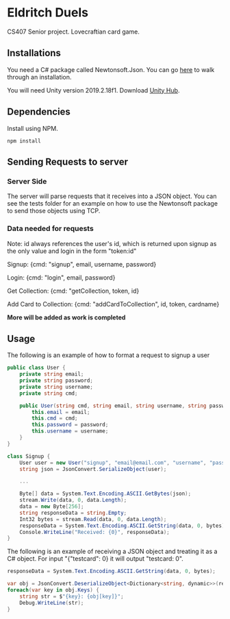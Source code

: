 # Eldritch Duels

CS407 Senior project. Lovecraftian card game.

## Installations

You need a C# package called Newtonsoft.Json. You can go [here](https://www.softwaretestinghelp.com/create-json-objects-using-c/) to walk through an installation.

You will need Unity version 2019.2.18f1. Download [Unity Hub](https://unity3d.com/get-unity/download).

## Dependencies

Install using NPM.
```
npm install
```

## Sending Requests to server

### Server Side

The server will parse requests that it receives into a JSON object. You can see the tests folder for an example on how to use the Newtonsoft package to send those objects using TCP. 

### Data needed for requests

Note: id always references the user's id, which is returned upon signup as the only value and login in the form "token:id"

Signup: {cmd: "signup", email, username, password}

Login: {cmd: "login", email, password}

Get Collection: {cmd: "getCollection, token, id}

Add Card to Collection: {cmd: "addCardToCollection", id, token, cardname}

**More will be added as work is completed**

## Usage

The following is an example of how to format a request to signup a user

```csharp
public class User {
    private string email;
    private string password;
    private string username;
    private string cmd;

    public User(string cmd, string email, string username, string password) {
        this.email = email;
        this.cmd = cmd;
        this.password = password;
        this.username = username;
    }
}

class Signup {
    User user = new User("signup", "email@email.com", "username", "password");
    string json = JsonConvert.SerializeObject(user);

    ...

    Byte[] data = System.Text.Encoding.ASCII.GetBytes(json);
    stream.Write(data, 0, data.Length);
    data = new Byte[256];
    string responseData = string.Empty;
    Int32 bytes = stream.Read(data, 0, data.Length);
    responseData = System.Text.Encoding.ASCII.GetString(data, 0, bytes);
    Console.WriteLine("Received: {0}", responseData);
}
```

The following is an example of receiving a JSON object and treating it as a C# object. For input "{"testcard": 0} it will output "testcard: 0". 

```csharp
responseData = System.Text.Encoding.ASCII.GetString(data, 0, bytes);

var obj = JsonConvert.DeserializeObject<Dictionary<string, dynamic>>(responseData);
foreach(var key in obj.Keys) {
    string str = $"{key}: {obj[key]}";
    Debug.WriteLine(str);
}
```

